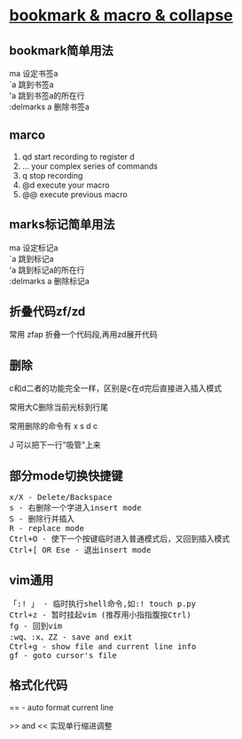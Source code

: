 # [bookmark & macro & collapse](archive/vim/bookmark)

## bookmark简单用法

ma 设定书签a  
`a 跳到书签a  
'a 跳到书签a的所在行  
:delmarks a  删除书签a

## marco 

1. qd	start recording to register d
2. ...	your complex series of commands
3. q	stop recording
4. @d	execute your macro
5. @@	execute previous macro

## marks标记简单用法

ma 设定标记a  
`a 跳到标记a  
'a 跳到标记a的所在行  
:delmarks a  删除标记a

## 折叠代码zf/zd

常用 zfap 折叠一个代码段,再用zd展开代码

## 删除

c和d二者的功能完全一样，区别是c在d完后直接进入插入模式 

常用大C删除当前光标到行尾

常用删除的命令有 x s d c

J 可以把下一行"吸管"上来

## 部分mode切换快捷键

<pre>
x/X - Delete/Backspace
s - 右删除一个字进入insert mode
S - 删除行并插入
R - replace mode
Ctrl+O - 使下一个按键临时进入普通模式后，又回到插入模式
Ctrl+[ OR Ese - 退出insert mode
</pre>

## vim通用
<pre>
「:! 」 - 临时执行shell命令,如:! touch p.py
Ctrl+z - 暂时挂起vim (推荐用小指指腹按Ctrl)
fg - 回到vim
:wq、:x、ZZ - save and exit
Ctrl+g - show file and current line info
gf - goto cursor's file
</pre>

## 格式化代码

== - auto format current line

\>> and << 实现单行缩进调整

